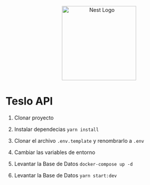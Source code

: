 <p align="center">
  <a href="http://nestjs.com/" target="blank"><img src="https://nestjs.com/img/logo-small.svg" width="200" alt="Nest Logo" /></a>
</p>

# Teslo API

1. Clonar proyecto

2. Instalar dependecias
```yarn install```

3. Clonar el archivo ```.env.template``` y renombrarlo a ```.env```

4. Cambiar las variables de entorno

5. Levantar la Base de Datos
```docker-compose up -d```

6. Levantar la Base de Datos
```yarn start:dev```
